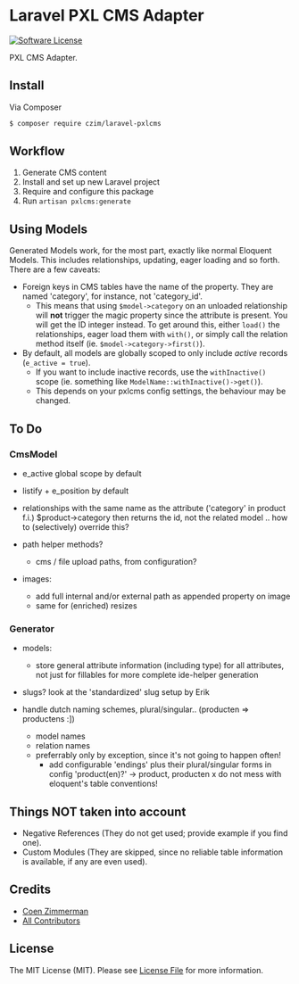 # Laravel PXL CMS Adapter

[![Software License][ico-license]](LICENSE.md)

PXL CMS Adapter.


## Install

Via Composer

``` bash
$ composer require czim/laravel-pxlcms
```

## Workflow

1. Generate CMS content
2. Install and set up new Laravel project
3. Require and configure this package
4. Run `artisan pxlcms:generate`

## Using Models

Generated Models work, for the most part, exactly like normal Eloquent Models.
This includes relationships, updating, eager loading and so forth. 
There are a few caveats:

- Foreign keys in CMS tables have the name of the property. They are named 'category', for instance, not 'category_id'.
  - This means that using `$model->category` on an unloaded relationship will **not** trigger the magic property since the attribute is present.
    You will get the ID integer instead.
    To get around this, either `load()` the relationships, eager load them with `with()`, or simply call the relation method itself (ie. `$model->category->first()`).  
- By default, all models are globally scoped to only include *active* records (`e_active = true`).
  - If you want to include inactive records, use the `withInactive()` scope (ie. something like `ModelName::withInactive()->get()`).
  - This depends on your pxlcms config settings, the behaviour may be changed. 


## To Do

### CmsModel

- e_active global scope by default
- listify + e_position by default

- relationships with the same name as the attribute ('category' in product f.i.)
    $product->category then returns the id, not the related model .. how to (selectively) override this?

- path helper methods?
    - cms / file upload paths, from configuration?

- images:
    - add full internal and/or external path as appended property on image
    - same for (enriched) resizes

### Generator

- models:   
    - store general attribute information (including type) for all attributes, not just for fillables
        for more complete ide-helper generation 

- slugs? look at the 'standardized' slug setup by Erik

- handle dutch naming schemes, plural/singular.. (producten => productens :])
    - model names
    - relation names
    - preferrably only by exception, since it's not going to happen often!
        - add configurable 'endings' plus their plural/singular forms in config 'product(en)?' -> product, producten
    x do not mess with eloquent's table conventions!


## Things NOT taken into account

- Negative References (They do not get used; provide example if you find one).
- Custom Modules (They are skipped, since no reliable table information is available, if any are even used).


## Credits

- [Coen Zimmerman][link-author]
- [All Contributors][link-contributors]

## License

The MIT License (MIT). Please see [License File](LICENSE.md) for more information.

[ico-version]: https://img.shields.io/packagist/v/czim/laravel-pxlcms.svg?style=flat-square
[ico-license]: https://img.shields.io/badge/license-MIT-brightgreen.svg?style=flat-square
[ico-downloads]: https://img.shields.io/packagist/dt/czim/laravel-pxlcms.svg?style=flat-square

[link-packagist]: https://packagist.org/packages/czim/laravel-pxlcms
[link-downloads]: https://packagist.org/packages/czim/laravel-pxlcms
[link-author]: https://github.com/czim
[link-contributors]: ../../contributors
